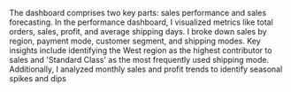 The dashboard comprises two key parts: sales performance and sales forecasting. In the performance dashboard, I visualized metrics like total orders, sales, profit, and average shipping days. I broke down sales by region, payment mode, customer segment, and shipping modes. Key insights include identifying the West region as the highest contributor to sales and 'Standard Class' as the most frequently used shipping mode. Additionally, I analyzed monthly sales and profit trends to identify seasonal spikes and dips

